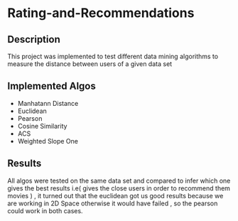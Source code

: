# Rating-and-Recommendations

## Description
This project was implemented to test different data mining algorithms to measure the 
distance between users of a given data set 
## Implemented Algos
 * Manhatann Distance
 * Euclidean
 * Pearson
 * Cosine Similarity
 * ACS
 * Weighted Slope One
## Results
All algos were tested on the same data set and compared to infer which one gives the best results
i.e( gives the close users in order to recommend them movies ) , it turned out that the euclidean got
us good results because we are working in 2D Space otherwise it would have failed , so the pearson could work
in both cases.
